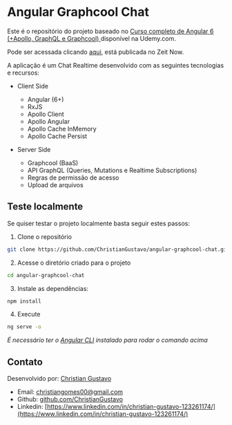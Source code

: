 # Angular Graphcool Chat

Este é o repositório do projeto baseado no [Curso completo de Angular 6 (+Apollo, GraphQL e Graphcool)
](https://www.udemy.com/curso-completo-de-angular-apollo-e-graphql/?couponCode=ANGULARGITHUB) disponível na Udemy.com.

Pode ser acessada clicando [aqui](https://angular-graphcool-chat-deploy.now.sh), está publicada no Zeit Now.

A aplicação é um Chat Realtime desenvolvido com as seguintes tecnologias e recursos:

* Client Side
  * Angular (6+)
  * RxJS
  * Apollo Client
  * Apollo Angular
  * Apollo Cache InMemory
  * Apollo Cache Persist

* Server Side
  * Graphcool (BaaS)
  * API GraphQL (Queries, Mutations e Realtime Subscriptions)
  * Regras de permissão de acesso
  * Upload de arquivos

## Teste localmente

Se quiser testar o projeto localmente basta seguir estes passos:

1. Clone o repositório
```bash
git clone https://github.com/ChristianGustavo/angular-graphcool-chat.git
```

2. Acesse o diretório criado para o projeto
```bash
cd angular-graphcool-chat
```

3. Instale as dependências:
```bash
npm install
```

4. Execute
```bash
ng serve -o
```
*É necessário ter o [Angular CLI](https://github.com/angular/angular-cli) instalado para rodar o comando acima*

## Contato

Desenvolvido por: [Christian Gustavo](https://www.linkedin.com/in/christian-gustavo-123261174/)

* Email: [christiangomes00@gmail.com](mailto:christiangomes00@gmail.com)
* Github: [github.com/ChristianGustavo](https://github.com/ChristianGustavo)
* Linkedin: [https://www.linkedin.com/in/christian-gustavo-123261174/](https://www.linkedin.com/in/christian-gustavo-123261174/)

